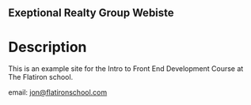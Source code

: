 Exeptional Realty Group Webiste
---

# Description

This is an example site for the Intro to Front End Development Course at The Flatiron school.

email: jon@flatironschool.com
